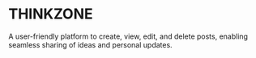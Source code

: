 # THINKZONE
 A user-friendly platform to create, view, edit, and delete posts, enabling seamless sharing of ideas and personal updates.

